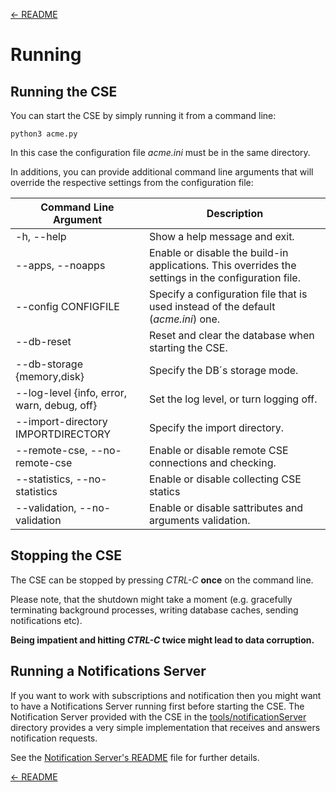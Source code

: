 [← README](../README.md) 

# Running


## Running the CSE

You can start the CSE by simply running it from a command line:

	python3 acme.py

In this case the configuration file *acme.ini* must be in the same directory.

In additions, you can provide additional command line arguments that will override the respective settings from the configuration file:

| Command Line Argument | Description |
|----|----|
| -h, --help | Show a help message and exit. |
| --apps, --noapps | Enable or disable the build-in applications. This overrides the settings in the configuration file. |
| --config CONFIGFILE | Specify a configuration file that is used instead of the default (*acme.ini*) one. |
| --db-reset | Reset and clear the database when starting the CSE. |
| --db-storage {memory,disk} | Specify the DB´s storage mode. |
| --log-level {info, error, warn, debug, off} | Set the log level, or turn logging off. |
| --import-directory IMPORTDIRECTORY | Specify the import directory. |
| --remote-cse, --no-remote-cse | Enable or disable remote CSE connections and checking. |
| --statistics, --no-statistics | Enable or disable collecting CSE statics |
| --validation, --no-validation | Enable or disable sattributes and arguments validation. |


## Stopping the CSE

The CSE can be stopped by pressing *CTRL-C* **once** on the command line. 

Please note, that the shutdown might take a moment (e.g. gracefully terminating background processes, writing database caches, sending notifications etc). 

**Being impatient and hitting *CTRL-C* twice might lead to data corruption.**


## Running a Notifications Server

If you want to work with subscriptions and notification then you might want to have a Notifications Server running first before starting the CSE. The Notification Server provided with the CSE in the [tools/notificationServer](../tools/notificationServer) directory provides a very simple implementation that receives and answers notification requests.

See the [Notification Server's README](../tools/notificationServer/README.md) file for further details.

[← README](../README.md) 

